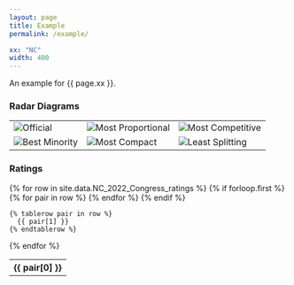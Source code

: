 ```yaml
---
layout: page
title: Example
permalink: /example/

xx: "NC"
width: 400
---
```


An example for {{ page.xx }}.

### Radar Diagrams

<table style="border:0px">
  <tr>
    <td style="border:0px">
      <img src="../assets/images/{{ page.xx }}_2022_Congress_Official_radar.png" alt="Official" title="Official" width="{{ page.width }}"/>
    </td>
    <td style="border:0px">
      <img src="../assets/images/{{ page.xx }}_2022_Congress_Proportional_radar.png" alt="Most Proportional" title="Most Proportional" width="{{ page.width }}"/>
    </td>
    <td style="border:0px">
      <img src="../assets/images/{{ page.xx }}_2022_Congress_Competitive_radar.png" alt="Most Competitive" title="Most Competitive" width="{{ page.width }}"/>
    </td>
  </tr>
  <tr>
    <td style="border:0px">
      <img src="../assets/images/{{ page.xx }}_2022_Congress_Minority_radar.png" alt="Best Minority" title="Best Minority" width="{{ page.width }}"/>
    </td>
    <td style="border:0px">
      <img src="../assets/images/{{ page.xx }}_2022_Congress_Compact_radar.png" alt="Most Compact" title="Most Compact" width="{{ page.width }}"/>
    </td>
    <td style="border:0px">
      <img src="../assets/images/{{ page.xx }}_2022_Congress_Splitting_radar.png" alt="Least Splitting" title="Least Splitting" width="{{ page.width }}"/>
    </td>
  </tr>
</table>

### Ratings

<table>
  {% for row in site.data.NC_2022_Congress_ratings %}
    {% if forloop.first %}
    <tr>
      {% for pair in row %}
        <th>{{ pair[0] }}</th>
      {% endfor %}
    </tr>
    {% endif %}

    {% tablerow pair in row %}
      {{ pair[1] }}
    {% endtablerow %}
  {% endfor %}
</table>
